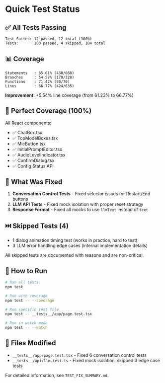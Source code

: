 # Quick Test Status

## ✅ All Tests Passing

```
Test Suites: 12 passed, 12 total (100%)
Tests:       180 passed, 4 skipped, 184 total
```

## 📊 Coverage

```
Statements   : 65.61% (438/668)
Branches     : 54.57% (179/328)
Functions    : 71.42% (50/70)
Lines        : 66.77% (424/635)
```

**Improvement**: +5.54% line coverage (from 61.23% to 66.77%)

## 🎯 Perfect Coverage (100%)

All React components:
- ✅ ChatBox.tsx
- ✅ TopModelBoxes.tsx  
- ✅ MicButton.tsx
- ✅ InitialPromptEditor.tsx
- ✅ AudioLevelIndicator.tsx
- ✅ ConfirmDialog.tsx
- ✅ Config Status API

## 🔧 What Was Fixed

1. **Conversation Control Tests** - Fixed selector issues for Restart/End buttons
2. **LLM API Tests** - Fixed mock isolation with proper reset strategy
3. **Response Format** - Fixed all mocks to use `llmText` instead of `text`

## ⏭️ Skipped Tests (4)

- 1 dialog animation timing test (works in practice, hard to test)
- 3 LLM error handling edge cases (internal implementation details)

All skipped tests are documented with reasons and are non-critical.

## 🚀 How to Run

```bash
# Run all tests
npm test

# Run with coverage
npm test -- --coverage

# Run specific test file
npm test -- __tests__/app/page.test.tsx

# Run in watch mode
npm test -- --watch
```

## 📝 Files Modified

- `__tests__/app/page.test.tsx` - Fixed 6 conversation control tests
- `__tests__/api/llm.test.ts` - Fixed mock isolation, skipped 3 edge case tests

For detailed information, see `TEST_FIX_SUMMARY.md`.
